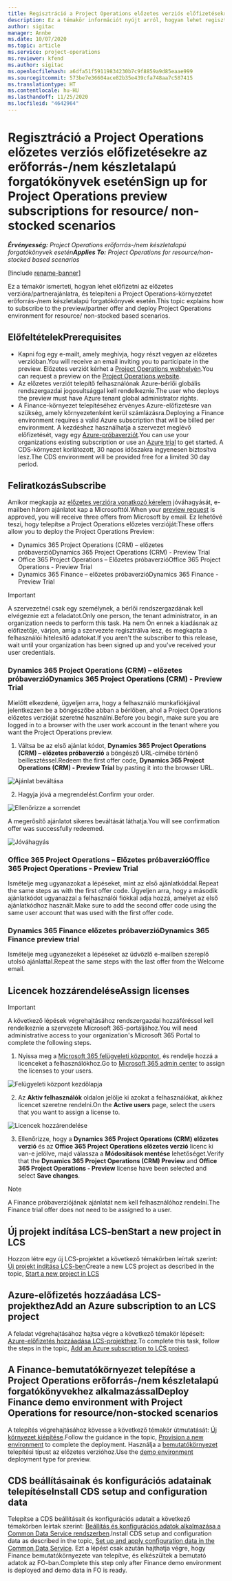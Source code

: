 ```yaml
---
title: Regisztráció a Project Operations előzetes verziós előfizetésekre az erőforrás-/nem készletalapú forgatókönyvek esetén
description: Ez a témakör információt nyújt arról, hogyan lehet regisztrálni és telepíteni a Dynamics 365 Project Operations alkalmazást erőforrás-/nem készletalapú forgatókönyvek esetén.
author: sigitac
manager: Annbe
ms.date: 10/07/2020
ms.topic: article
ms.service: project-operations
ms.reviewer: kfend
ms.author: sigitac
ms.openlocfilehash: a6dfa51f59119834230b7c9f8859a9d85eaae999
ms.sourcegitcommit: 573be7e36604ace82b35e439cfa748aa7c587415
ms.translationtype: HT
ms.contentlocale: hu-HU
ms.lasthandoff: 11/25/2020
ms.locfileid: "4642964"
---
```

# <a name="sign-up-for-project-operations-preview-subscriptions-for-resource-non-stocked-scenarios"></a><span data-ttu-id="8f388-103">Regisztráció a Project Operations előzetes verziós előfizetésekre az erőforrás-/nem készletalapú forgatókönyvek esetén</span><span class="sxs-lookup"><span data-stu-id="8f388-103">Sign up for Project Operations preview subscriptions for resource/ non-stocked scenarios</span></span>

<span data-ttu-id="8f388-104">_**Érvényesség:** Project Operations erőforrás-/nem készletalapú forgatókönyvek esetén_</span><span class="sxs-lookup"><span data-stu-id="8f388-104">_**Applies To:** Project Operations for resource/non-stocked based scenarios_</span></span>

[!include [rename-banner](~/includes/cc-data-platform-banner.md)]

<span data-ttu-id="8f388-105">Ez a témakör ismerteti, hogyan lehet előfizetni az előzetes verzióra/partnerajánlatra, és telepíteni a Project Operations-környezetet erőforrás-/nem készletalapú forgatókönyvek esetén.</span><span class="sxs-lookup"><span data-stu-id="8f388-105">This topic explains how to subscribe to the preview/partner offer and deploy Project Operations environment for resource/ non-stocked based scenarios.</span></span>

## <a name="prerequisites"></a><span data-ttu-id="8f388-106">Előfeltételek</span><span class="sxs-lookup"><span data-stu-id="8f388-106">Prerequisites</span></span>

- <span data-ttu-id="8f388-107">Kapni fog egy e-mailt, amely meghívja, hogy részt vegyen az előzetes verzióban.</span><span class="sxs-lookup"><span data-stu-id="8f388-107">You will receive an email inviting you to participate in the preview.</span></span> <span data-ttu-id="8f388-108">Előzetes verziót kérhet a [Project Operations webhelyén](https://dynamics.microsoft.com/en-us/project-operations/overview/).</span><span class="sxs-lookup"><span data-stu-id="8f388-108">You can request a preview on the [Project Operations website](https://dynamics.microsoft.com/en-us/project-operations/overview/).</span></span>
- <span data-ttu-id="8f388-109">Az előzetes verziót telepítő felhasználónak Azure-bérlői globális rendszergazdai jogosultsággal kell rendelkeznie.</span><span class="sxs-lookup"><span data-stu-id="8f388-109">The user who deploys the preview must have Azure tenant global administrator rights.</span></span>
- <span data-ttu-id="8f388-110">A Finance-környezet telepítéséhez érvényes Azure-előfizetésre van szükség, amely környezetenként kerül számlázásra.</span><span class="sxs-lookup"><span data-stu-id="8f388-110">Deploying a Finance environment requires a valid Azure subscription that will be billed per environment.</span></span> <span data-ttu-id="8f388-111">A kezdéshez használhatja a szervezet meglévő előfizetését, vagy egy [Azure-próbaverziót](https://azure.microsoft.com/en-us/free/).</span><span class="sxs-lookup"><span data-stu-id="8f388-111">You can use your organizations existing subscription or use an [Azure trial](https://azure.microsoft.com/en-us/free/) to get started.</span></span> <span data-ttu-id="8f388-112">A CDS-környezet korlátozott, 30 napos időszakra ingyenesen biztosítva lesz.</span><span class="sxs-lookup"><span data-stu-id="8f388-112">The CDS environment will be provided free for a limited 30 day period.</span></span>

## <a name="subscribe"></a><span data-ttu-id="8f388-113">Feliratkozás</span><span class="sxs-lookup"><span data-stu-id="8f388-113">Subscribe</span></span>

<span data-ttu-id="8f388-114">Amikor megkapja az [előzetes verzióra vonatkozó kérelem](https://forms.office.com/FormsPro/Pages/ResponsePage.aspx?id=v4j5cvGGr0GRqy180BHbR56j8lZs0FdAvwT75_WNFyxUMkRDV1NYQU5TNjE2VjhKOVBUNVg2R0s1NC4u) jóváhagyását, e-mailben három ajánlatot kap a Microsofttól.</span><span class="sxs-lookup"><span data-stu-id="8f388-114">When your [preview request](https://forms.office.com/FormsPro/Pages/ResponsePage.aspx?id=v4j5cvGGr0GRqy180BHbR56j8lZs0FdAvwT75_WNFyxUMkRDV1NYQU5TNjE2VjhKOVBUNVg2R0s1NC4u) is approved, you will receive three offers from Microsoft by email.</span></span> <span data-ttu-id="8f388-115">Ez lehetővé teszi, hogy telepítse a Project Operations előzetes verzióját:</span><span class="sxs-lookup"><span data-stu-id="8f388-115">These offers allow you to deploy the Project Operations Preview:</span></span>

- <span data-ttu-id="8f388-116">Dynamics 365 Project Operations (CRM) – előzetes próbaverzió</span><span class="sxs-lookup"><span data-stu-id="8f388-116">Dynamics 365 Project Operations (CRM) - Preview Trial</span></span>
- <span data-ttu-id="8f388-117">Office 365 Project Operations – Előzetes próbaverzió</span><span class="sxs-lookup"><span data-stu-id="8f388-117">Office 365 Project Operations - Preview Trial</span></span>
- <span data-ttu-id="8f388-118">Dynamics 365 Finance – előzetes próbaverzió</span><span class="sxs-lookup"><span data-stu-id="8f388-118">Dynamics 365 Finance - Preview Trial</span></span>

> [!IMPORTANT]
> <span data-ttu-id="8f388-119">A szervezetnél csak egy személynek, a bérlői rendszergazdának kell elvégeznie ezt a feladatot.</span><span class="sxs-lookup"><span data-stu-id="8f388-119">Only one person, the tenant administrator, in an organization needs to perform this task.</span></span> <span data-ttu-id="8f388-120">Ha nem Ön ennek a kiadásnak az előfizetője, várjon, amíg a szervezete regisztrálva lesz, és megkapta a felhasználói hitelesítő adatokat.</span><span class="sxs-lookup"><span data-stu-id="8f388-120">If you aren't the subscriber to this release, wait until your organization has been signed up and you've received your user credentials.</span></span>

### <a name="dynamics-365-project-operations-crm---preview-trial"></a><span data-ttu-id="8f388-121">Dynamics 365 Project Operations (CRM) – előzetes próbaverzió</span><span class="sxs-lookup"><span data-stu-id="8f388-121">Dynamics 365 Project Operations (CRM) - Preview Trial</span></span> 

<span data-ttu-id="8f388-122">Mielőtt elkezdené, ügyeljen arra, hogy a felhasználó munkafiókjával jelentkezzen be a böngészőbe abban a bérlőben, ahol a Project Operations előzetes verzióját szeretné használni.</span><span class="sxs-lookup"><span data-stu-id="8f388-122">Before you begin, make sure you are logged in to a browser with the user work account in the tenant where you want the Project Operations preview.</span></span>

1. <span data-ttu-id="8f388-123">Váltsa be az első ajánlat kódot, **Dynamics 365 Project Operations (CRM) – előzetes próbaverzió** a böngésző URL-címébe történő beillesztéssel.</span><span class="sxs-lookup"><span data-stu-id="8f388-123">Redeem the first offer code, **Dynamics 365 Project Operations (CRM) - Preview Trial** by pasting it into the browser URL.</span></span>

![Ajánlat beváltása](./media/16RedeemFirstOfferNew.png)

2. <span data-ttu-id="8f388-125">Hagyja jóvá a megrendelést.</span><span class="sxs-lookup"><span data-stu-id="8f388-125">Confirm your order.</span></span>

![Ellenőrizze a sorrendet](./media/17ConfirmOrderNew.png)

<span data-ttu-id="8f388-127">A megerősítő ajánlatot sikeres beváltását láthatja.</span><span class="sxs-lookup"><span data-stu-id="8f388-127">You will see confirmation offer was successfully redeemed.</span></span>

![Jóváhagyás](./media/18OrderConfirmationNew.png)

### <a name="office-365-project-operations---preview-trial"></a><span data-ttu-id="8f388-129">Office 365 Project Operations – Előzetes próbaverzió</span><span class="sxs-lookup"><span data-stu-id="8f388-129">Office 365 Project Operations - Preview Trial</span></span>

<span data-ttu-id="8f388-130">Ismételje meg ugyanazokat a lépéseket, mint az első ajánlatkóddal.</span><span class="sxs-lookup"><span data-stu-id="8f388-130">Repeat the same steps as with the first offer code.</span></span> <span data-ttu-id="8f388-131">Ügyeljen arra, hogy a második ajánlatkódot ugyanazzal a felhasználói fiókkal adja hozzá, amelyet az első ajánlatkódhoz használt.</span><span class="sxs-lookup"><span data-stu-id="8f388-131">Make sure to add the second offer code using the same user account that was used with the first offer code.</span></span>

### <a name="dynamics-365-finance-preview-trial"></a><span data-ttu-id="8f388-132">Dynamics 365 Finance előzetes próbaverzió</span><span class="sxs-lookup"><span data-stu-id="8f388-132">Dynamics 365 Finance preview trial</span></span>

<span data-ttu-id="8f388-133">Ismételje meg ugyanezeket a lépéseket az üdvözlő e-mailben szereplő utolsó ajánlattal.</span><span class="sxs-lookup"><span data-stu-id="8f388-133">Repeat the same steps with the last offer from the Welcome email.</span></span>

## <a name="assign-licenses"></a><span data-ttu-id="8f388-134">Licencek hozzárendelése</span><span class="sxs-lookup"><span data-stu-id="8f388-134">Assign licenses</span></span>

> [!IMPORTANT]
> <span data-ttu-id="8f388-135">A következő lépések végrehajtásához rendszergazdai hozzáféréssel kell rendelkeznie a szervezete Microsoft 365-portáljához.</span><span class="sxs-lookup"><span data-stu-id="8f388-135">You will need administrative access to your organization's Microsoft 365 Portal to complete the following steps.</span></span>

1. <span data-ttu-id="8f388-136">Nyissa meg a [Microsoft 365 felügyeleti központot](https://portal.office.com/), és rendelje hozzá a licenceket a felhasználókhoz.</span><span class="sxs-lookup"><span data-stu-id="8f388-136">Go to [Microsoft 365 admin center](https://portal.office.com/) to assign the licenses to your users.</span></span>

![Felügyeleti központ kezdőlapja](./media/14AdminPortal.png)

2. <span data-ttu-id="8f388-138">Az **Aktív felhasználók** oldalon jelölje ki azokat a felhasználókat, akikhez licencet szeretne rendelni.</span><span class="sxs-lookup"><span data-stu-id="8f388-138">On the **Active users** page, select the users that you want to assign a license to.</span></span>

![Licencek hozzárendelése](./media/15AssignLicenses.png)

3. <span data-ttu-id="8f388-140">Ellenőrizze, hogy a **Dynamics 365 Project Operations (CRM) előzetes verzió** és az **Office 365 Project Operations előzetes verzió** licenc ki van-e jelölve, majd válassza a **Módosítások mentése** lehetőséget.</span><span class="sxs-lookup"><span data-stu-id="8f388-140">Verify that the **Dynamics 365 Project Operations (CRM) Preview** and **Office 365 Project Operations - Preview** license have been selected and select **Save changes**.</span></span>

> [!NOTE]
> <span data-ttu-id="8f388-141">A Finance próbaverziójának ajánlatát nem kell felhasználóhoz rendelni.</span><span class="sxs-lookup"><span data-stu-id="8f388-141">The Finance trial offer does not need to be assigned to a user.</span></span>

## <a name="start-a-new-project-in-lcs"></a><span data-ttu-id="8f388-142">Új projekt indítása LCS-ben</span><span class="sxs-lookup"><span data-stu-id="8f388-142">Start a new project in LCS</span></span>

<span data-ttu-id="8f388-143">Hozzon létre egy új LCS-projektet a következő témakörben leírtak szerint: [Új projekt indítása LCS-ben](create-lcs-project.md)</span><span class="sxs-lookup"><span data-stu-id="8f388-143">Create a new LCS project as described in the topic, [Start a new project in LCS](create-lcs-project.md)</span></span>

## <a name="add-an-azure-subscription-to-an-lcs-project"></a><span data-ttu-id="8f388-144">Azure-előfizetés hozzáadása LCS-projekthez</span><span class="sxs-lookup"><span data-stu-id="8f388-144">Add an Azure subscription to an LCS project</span></span>

<span data-ttu-id="8f388-145">A feladat végrehajtásához hajtsa végre a következő témakör lépéseit: [Azure-előfizetés hozzáadása LCS-projekthez](resource-add-azure-subscription-lcs-project.md).</span><span class="sxs-lookup"><span data-stu-id="8f388-145">To complete this task, follow the steps in the topic, [Add an Azure subscription to LCS project](resource-add-azure-subscription-lcs-project.md).</span></span>

## <a name="deploy-finance-demo-environment-with-project-operations-for-resourcenon-stocked-scenarios"></a><span data-ttu-id="8f388-146">A Finance-bemutatókörnyezet telepítése a Project Operations erőforrás-/nem készletalapú forgatókönyvekhez alkalmazással</span><span class="sxs-lookup"><span data-stu-id="8f388-146">Deploy Finance demo environment with Project Operations for resource/non-stocked scenarios</span></span>

<span data-ttu-id="8f388-147">A telepítés végrehajtásához kövesse a következő témakör útmutatását: [Új környezet kiépítése](resource-provision-new-environment.md).</span><span class="sxs-lookup"><span data-stu-id="8f388-147">Follow the guidance in the topic, [Provision a new environment](resource-provision-new-environment.md) to complete the deployment.</span></span> <span data-ttu-id="8f388-148">Használja a [bemutatókörnyezet](https://docs.microsoft.com/dynamics365/fin-ops-core/dev-itpro/deployment/deploy-demo-environment) telepítési típust az előzetes verzióhoz.</span><span class="sxs-lookup"><span data-stu-id="8f388-148">Use the [demo environment](https://docs.microsoft.com/dynamics365/fin-ops-core/dev-itpro/deployment/deploy-demo-environment) deployment type for preview.</span></span> 

## <a name="install-cds-setup-and-configuration-data"></a><span data-ttu-id="8f388-149">CDS beállításainak és konfigurációs adatainak telepítése</span><span class="sxs-lookup"><span data-stu-id="8f388-149">Install CDS setup and configuration data</span></span>

<span data-ttu-id="8f388-150">Telepítse a CDS beállításait és konfigurációs adatait a következő témakörben leírtak szerint: [Beállítás és konfigurációs adatok alkalmazása a Common Data Service rendszerben](resource-apply-pro-setup-config-data.md).</span><span class="sxs-lookup"><span data-stu-id="8f388-150">Install CDS setup and configuration data as described in the topic, [Set up and apply configuration data in the Common Data Service](resource-apply-pro-setup-config-data.md).</span></span>
<span data-ttu-id="8f388-151">Ezt a lépést csak azután hajthatja végre, hogy Finance bemutatókörnyezete van telepítve, és elkészültek a bemutató adatok az FO-ban.</span><span class="sxs-lookup"><span data-stu-id="8f388-151">Complete this step only after Finance demo environment is deployed and demo data in FO is ready.</span></span>
